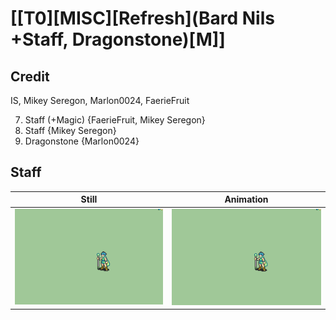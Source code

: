 # [\[T0\]\[MISC\]\[Refresh\]\(Bard Nils +Staff, Dragonstone\)\[M\]]

## Credit

IS, Mikey Seregon, Marlon0024, FaerieFruit

7. Staff (+Magic) {FaerieFruit, Mikey Seregon}
7. Staff {Mikey Seregon}
8. Dragonstone {Marlon0024}
	
## Staff

| Still | Animation |
| :---: | :-------: |
| ![Staff still](./Staff_000.png) | ![Staff animation](./Staff.gif) |
